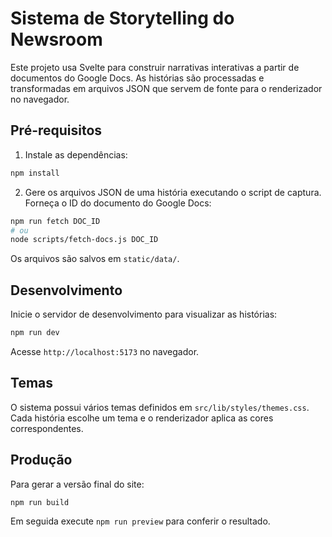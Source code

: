 # Sistema de Storytelling do Newsroom

Este projeto usa Svelte para construir narrativas interativas a partir de documentos do Google Docs. As histórias são processadas e transformadas em arquivos JSON que servem de fonte para o renderizador no navegador.

## Pré-requisitos

1. Instale as dependências:

```bash
npm install
```

2. Gere os arquivos JSON de uma história executando o script de captura. Forneça o ID do documento do Google Docs:

```bash
npm run fetch DOC_ID
# ou
node scripts/fetch-docs.js DOC_ID
```

Os arquivos são salvos em `static/data/`.

## Desenvolvimento

Inicie o servidor de desenvolvimento para visualizar as histórias:

```bash
npm run dev
```

Acesse `http://localhost:5173` no navegador.

## Temas

O sistema possui vários temas definidos em `src/lib/styles/themes.css`. Cada história escolhe um tema e o renderizador aplica as cores correspondentes.

## Produção

Para gerar a versão final do site:

```bash
npm run build
```

Em seguida execute `npm run preview` para conferir o resultado.

